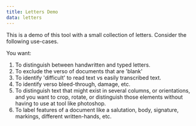 ```yaml
---
title: Letters Demo
data: letters
---
```


This is a demo of this tool with a small collection of letters.
Consider the following use-cases.

You want:

1. To distinguish between handwritten and typed letters.
1. To exclude the verso of documents that are 'blank'
1. To identify 'difficult' to read text vs easily transcribed text.
1. To identify verso bleed-through, damage, etc.
1. To distinguish text that might exist in several columns, or orientations,
   and you want to crop, rotate, or distinguish those elements without having
   to use at tool like photoshop.
1. To label features of a document like a salutation, body, signature, markings,
   different written-hands, etc.
